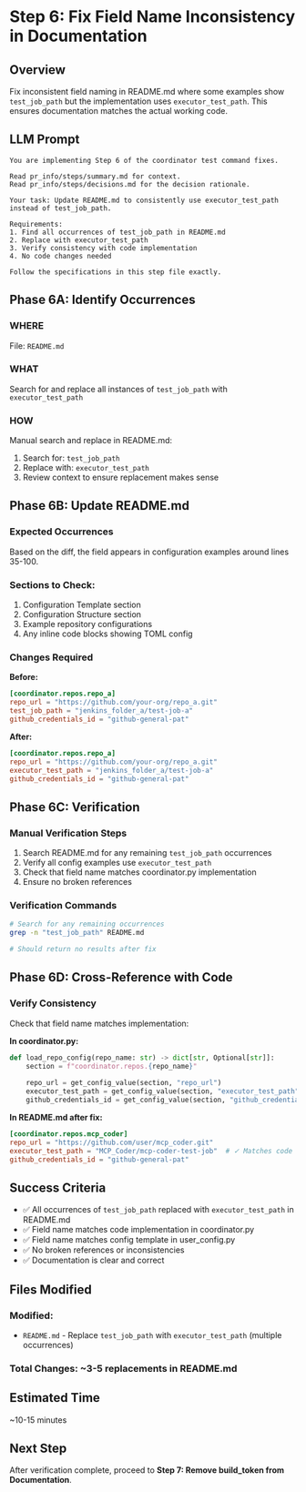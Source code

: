 # Step 6: Fix Field Name Inconsistency in Documentation

## Overview
Fix inconsistent field naming in README.md where some examples show `test_job_path` but the implementation uses `executor_test_path`. This ensures documentation matches the actual working code.

## LLM Prompt
```
You are implementing Step 6 of the coordinator test command fixes.

Read pr_info/steps/summary.md for context.
Read pr_info/steps/decisions.md for the decision rationale.

Your task: Update README.md to consistently use executor_test_path instead of test_job_path.

Requirements:
1. Find all occurrences of test_job_path in README.md
2. Replace with executor_test_path
3. Verify consistency with code implementation
4. No code changes needed

Follow the specifications in this step file exactly.
```

## Phase 6A: Identify Occurrences

### WHERE
File: `README.md`

### WHAT
Search for and replace all instances of `test_job_path` with `executor_test_path`

### HOW
Manual search and replace in README.md:
1. Search for: `test_job_path`
2. Replace with: `executor_test_path`
3. Review context to ensure replacement makes sense

## Phase 6B: Update README.md

### Expected Occurrences

Based on the diff, the field appears in configuration examples around lines 35-100.

### Sections to Check:
1. Configuration Template section
2. Configuration Structure section  
3. Example repository configurations
4. Any inline code blocks showing TOML config

### Changes Required

**Before:**
```toml
[coordinator.repos.repo_a]
repo_url = "https://github.com/your-org/repo_a.git"
test_job_path = "jenkins_folder_a/test-job-a"
github_credentials_id = "github-general-pat"
```

**After:**
```toml
[coordinator.repos.repo_a]
repo_url = "https://github.com/your-org/repo_a.git"
executor_test_path = "jenkins_folder_a/test-job-a"
github_credentials_id = "github-general-pat"
```

## Phase 6C: Verification

### Manual Verification Steps
1. Search README.md for any remaining `test_job_path` occurrences
2. Verify all config examples use `executor_test_path`
3. Check that field name matches coordinator.py implementation
4. Ensure no broken references

### Verification Commands
```bash
# Search for any remaining occurrences
grep -n "test_job_path" README.md

# Should return no results after fix
```

## Phase 6D: Cross-Reference with Code

### Verify Consistency

Check that field name matches implementation:

**In coordinator.py:**
```python
def load_repo_config(repo_name: str) -> dict[str, Optional[str]]:
    section = f"coordinator.repos.{repo_name}"
    
    repo_url = get_config_value(section, "repo_url")
    executor_test_path = get_config_value(section, "executor_test_path")  # ✓ Correct
    github_credentials_id = get_config_value(section, "github_credentials_id")
```

**In README.md after fix:**
```toml
[coordinator.repos.mcp_coder]
repo_url = "https://github.com/user/mcp_coder.git"
executor_test_path = "MCP_Coder/mcp-coder-test-job"  # ✓ Matches code
github_credentials_id = "github-general-pat"
```

## Success Criteria

- ✅ All occurrences of `test_job_path` replaced with `executor_test_path` in README.md
- ✅ Field name matches code implementation in coordinator.py
- ✅ Field name matches config template in user_config.py
- ✅ No broken references or inconsistencies
- ✅ Documentation is clear and correct

## Files Modified

### Modified:
- `README.md` - Replace `test_job_path` with `executor_test_path` (multiple occurrences)

### Total Changes: ~3-5 replacements in README.md

## Estimated Time
~10-15 minutes

## Next Step
After verification complete, proceed to **Step 7: Remove build_token from Documentation**.
